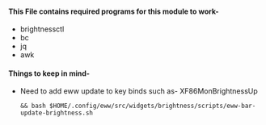 #### This File contains required programs for this module to work-
 - brightnessctl
 - bc
 - jq
 - awk

#### Things to keep in mind-
 - Need to add eww update to key binds such as- XF86MonBrightnessUp
    ```
    && bash $HOME/.config/eww/src/widgets/brightness/scripts/eww-bar-update-brightness.sh
    ```
